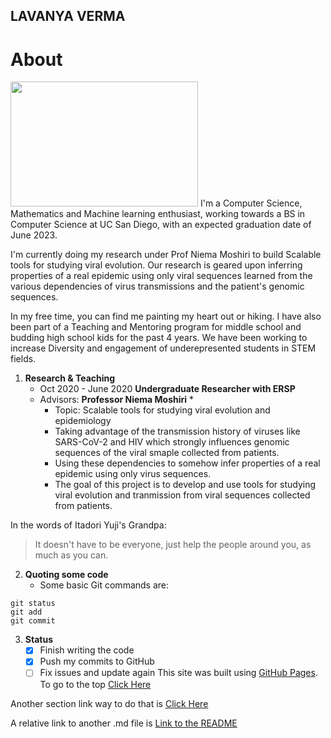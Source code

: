 ## LAVANYA VERMA
# About
<img src="https://miro.medium.com/max/2560/1*UBPbXxCACLSygvXutPPGSA.jpeg" height="200" width = "300">
   I'm a Computer Science, Mathematics and Machine learning enthusiast, working towards a BS in Computer Science at UC San Diego, with an expected graduation date of June 2023.

   I'm currently doing my research under Prof Niema Moshiri to build Scalable tools for studying viral evolution. Our research is geared upon inferring properties of a real epidemic using only viral sequences learned from the various dependencies of virus transmissions and the patient's genomic sequences.

   In my free time, you can find me painting my heart out or hiking. I have also been part of a Teaching and Mentoring program for middle school and budding high school kids for the past 4 years. We have been working to increase Diversity and engagement of underepresented students in STEM fields.
1.  **Research & Teaching**
    * Oct 2020 - June 2020
    **Undergraduate Researcher with ERSP**
    * Advisors: **Professor Niema Moshiri** *
      - Topic: Scalable tools for studying viral evolution and epidemiology
      - Taking advantage of the transmission history of viruses like SARS-CoV-2 and HIV which strongly influences genomic sequences of the viral smaple collected from patients.
      - Using these dependencies to somehow infer properties of a real epidemic using only virus sequences.
      - The goal of this project is to develop and use tools for studying viral evolution and tranmission from viral sequences collected from patients.

In the words of Itadori Yuji's Grandpa:
>It doesn't have to be everyone, just help the people around you,
as much as you can.
2. **Quoting some code**
   * Some basic Git commands are:
```
git status
git add
git commit
```
3. **Status**
     - [x] Finish writing the code
     - [x] Push my commits to GitHub
     - [ ] Fix issues and update again
This site was built using [GitHub Pages](https://pages.github.com/).
To go to the top [Click Here](#About)

Another section link way to do that is [Click Here](https://github.com/FiendFyre5/cse110Page/blob/add-gitignore/index.md#about)

A relative link to another .md file is [Link to the README](README.md)

